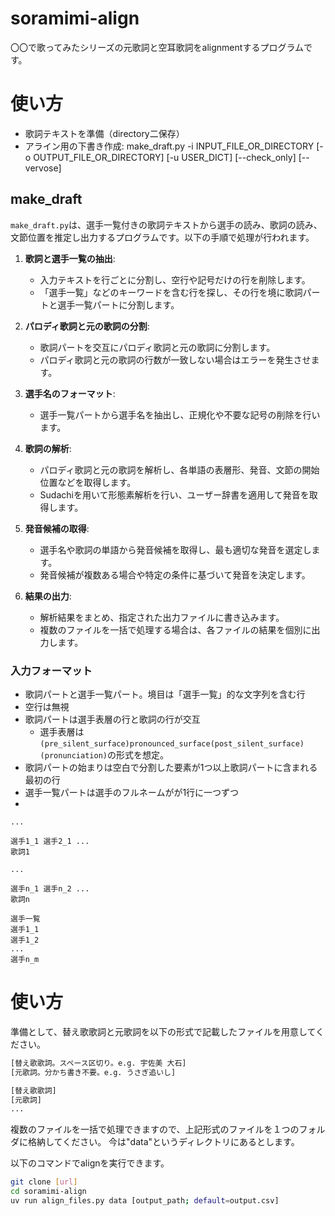 # soramimi-align
〇〇で歌ってみたシリーズの元歌詞と空耳歌詞をalignmentするプログラムです。
# 使い方
- 歌詞テキストを準備（directory二保存）
- アライン用の下書き作成: make_draft.py -i INPUT_FILE_OR_DIRECTORY [-o OUTPUT_FILE_OR_DIRECTORY] [-u USER_DICT] [--check_only] [--vervose]

## make_draft

`make_draft.py`は、選手一覧付きの歌詞テキストから選手の読み、歌詞の読み、文節位置を推定し出力するプログラムです。以下の手順で処理が行われます。

1. **歌詞と選手一覧の抽出**:
    - 入力テキストを行ごとに分割し、空行や記号だけの行を削除します。
    - 「選手一覧」などのキーワードを含む行を探し、その行を境に歌詞パートと選手一覧パートに分割します。

2. **パロディ歌詞と元の歌詞の分割**:
    - 歌詞パートを交互にパロディ歌詞と元の歌詞に分割します。
    - パロディ歌詞と元の歌詞の行数が一致しない場合はエラーを発生させます。

3. **選手名のフォーマット**:
    - 選手一覧パートから選手名を抽出し、正規化や不要な記号の削除を行います。

4. **歌詞の解析**:
    - パロディ歌詞と元の歌詞を解析し、各単語の表層形、発音、文節の開始位置などを取得します。
    - Sudachiを用いて形態素解析を行い、ユーザー辞書を適用して発音を取得します。

5. **発音候補の取得**:
    - 選手名や歌詞の単語から発音候補を取得し、最も適切な発音を選定します。
    - 発音候補が複数ある場合や特定の条件に基づいて発音を決定します。

6. **結果の出力**:
    - 解析結果をまとめ、指定された出力ファイルに書き込みます。
    - 複数のファイルを一括で処理する場合は、各ファイルの結果を個別に出力します。

### 入力フォーマット

- 歌詞パートと選手一覧パート。境目は「選手一覧」的な文字列を含む行
- 空行は無視
- 歌詞パートは選手表層の行と歌詞の行が交互
  - 選手表層は`(pre_silent_surface)pronounced_surface(post_silent_surface)(pronunciation)`の形式を想定。
- 歌詞パートの始まりは空白で分割した要素が1つ以上歌詞パートに含まれる最初の行
- 選手一覧パートは選手のフルネームがが1行に一つずつ
- 
```
...

選手1_1 選手2_1 ...
歌詞1

...

選手n_1 選手n_2 ...
歌詞n

選手一覧
選手1_1
選手1_2
...
選手n_m
```

# 使い方

準備として、替え歌歌詞と元歌詞を以下の形式で記載したファイルを用意してください。

```input.txt
[替え歌歌詞。スペース区切り。e.g. 宇佐美 大石]
[元歌詞。分かち書き不要。e.g. うさぎ追いし]

[替え歌歌詞]
[元歌詞]
...
```

複数のファイルを一括で処理できますので、上記形式のファイルを１つのフォルダに格納してください。
今は"data"というディレクトリにあるとします。

以下のコマンドでalignを実行できます。

```sh
git clone [url]
cd soramimi-align
uv run align_files.py data [output_path; default=output.csv]
```

